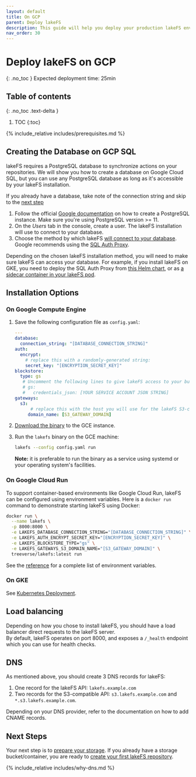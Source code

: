 ```yaml
---
layout: default
title: On GCP
parent: Deploy lakeFS
description: This guide will help you deploy your production lakeFS environment on GCP
nav_order: 30
---
```


# Deploy lakeFS on GCP
{: .no_toc }
Expected deployment time: 25min

## Table of contents
{: .no_toc .text-delta }

1. TOC 
{:toc}

{% include_relative includes/prerequisites.md %}

## Creating the Database on GCP SQL
lakeFS requires a PostgreSQL database to synchronize actions on your repositories.
We will show you how to create a database on Google Cloud SQL, but you can use any PostgreSQL database as long as it's accessible by your lakeFS installation.

If you already have a database, take note of the connection string and skip to the [next step](#install-lakefs-on-ec2)

1. Follow the official [Google documentation](https://cloud.google.com/sql/docs/postgres/quickstart#create-instance) on how to create a PostgreSQL instance.
   Make sure you're using PostgreSQL version >= 11.
1. On the *Users* tab in the console, create a user. The lakeFS installation will use to connect to your database.
1. Choose the method by which lakeFS [will connect to your database](https://cloud.google.com/sql/docs/postgres/connect-overview). Google recommends using
   the [SQL Auth Proxy](https://cloud.google.com/sql/docs/postgres/sql-proxy).

Depending on the chosen lakeFS installation method, you will need to make sure lakeFS can access your database.
For example, if you install lakeFS on GKE, you need to deploy the SQL Auth Proxy from [this Helm chart](https://github.com/rimusz/charts/blob/master/stable/gcloud-sqlproxy/README.md), or as [a sidecar container in your lakeFS pod](https://cloud.google.com/sql/docs/mysql/connect-kubernetes-engine).

## Installation Options

### On Google Compute Engine
1. Save the following configuration file as `config.yaml`:

   ```yaml
   ---
   database:
     connection_string: "[DATABASE_CONNECTION_STRING]"
   auth:
     encrypt:
       # replace this with a randomly-generated string:
       secret_key: "[ENCRYPTION_SECRET_KEY]"
   blockstore:
     type: gs
      # Uncomment the following lines to give lakeFS access to your buckets using a service account:
      # gs:
      #   credentials_json: [YOUR SERVICE ACCOUNT JSON STRING]
   gateways:
     s3:
         # replace this with the host you will use for the lakeFS S3-compatible endpoint:
        domain_name: [S3_GATEWAY_DOMAIN]
   ```
   
1. [Download the binary](../index.md#downloads) to the GCE instance.
1. Run the `lakefs` binary on the GCE machine:
   ```bash
   lakefs --config config.yaml run
   ```
   **Note:** it is preferable to run the binary as a service using systemd or your operating system's facilities.

### On Google Cloud Run
To support container-based environments like Google Cloud Run, lakeFS can be configured using environment variables. Here is a `docker run`
command to demonstrate starting lakeFS using Docker:

```sh
docker run \
  --name lakefs \
  -p 8000:8000 \
  -e LAKEFS_DATABASE_CONNECTION_STRING="[DATABASE_CONNECTION_STRING]" \
  -e LAKEFS_AUTH_ENCRYPT_SECRET_KEY="[ENCRYPTION_SECRET_KEY]" \
  -e LAKEFS_BLOCKSTORE_TYPE="gs" \
  -e LAKEFS_GATEWAYS_S3_DOMAIN_NAME="[S3_GATEWAY_DOMAIN]" \
  treeverse/lakefs:latest run
```

See the [reference](../reference/configuration.md#using-environment-variables) for a complete list of environment variables.

### On GKE
See [Kubernetes Deployment](./k8s.md).

## Load balancing
Depending on how you chose to install lakeFS, you should have a load balancer direct requests to the lakeFS server.  
By default, lakeFS operates on port 8000, and exposes a `/_health` endpoint which you can use for health checks.

## DNS
As mentioned above, you should create 3 DNS records for lakeFS:
1. One record for the lakeFS API: `lakefs.example.com`
1. Two records for the S3-compatible API: `s3.lakefs.example.com` and `*.s3.lakefs.example.com`.

Depending on your DNS provider, refer to the documentation on how to add CNAME records.

## Next Steps
Your next step is to [prepare your storage](../setup/storage/index.md). If you already have a storage bucket/container, you are ready to [create your first lakeFS repository](../setup/create-repo.md).

{% include_relative includes/why-dns.md %}
